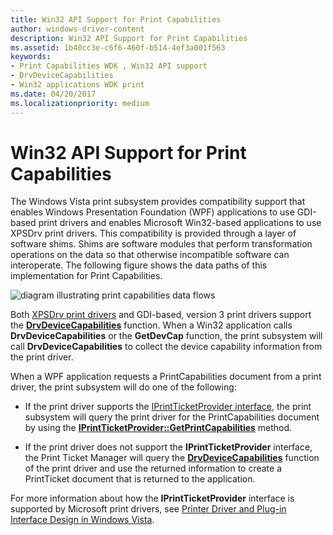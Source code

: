 ```yaml
---
title: Win32 API Support for Print Capabilities
author: windows-driver-content
description: Win32 API Support for Print Capabilities
ms.assetid: 1b40cc3e-c6f6-460f-b514-4ef3a001f563
keywords:
- Print Capabilities WDK , Win32 API support
- DrvDeviceCapabilities
- Win32 applications WDK print
ms.date: 04/20/2017
ms.localizationpriority: medium
---
```


# Win32 API Support for Print Capabilities


The Windows Vista print subsystem provides compatibility support that enables Windows Presentation Foundation (WPF) applications to use GDI-based print drivers and enables Microsoft Win32-based applications to use XPSDrv print drivers. This compatibility is provided through a layer of software shims. Shims are software modules that perform transformation operations on the data so that otherwise incompatible software can interoperate. The following figure shows the data paths of this implementation for Print Capabilities.

![diagram illustrating print capabilities data flows](images/ptpccomp.gif)

Both [XPSDrv print drivers](xpsdrv-printer-drivers.md) and GDI-based, version 3 print drivers support the [**DrvDeviceCapabilities**](https://msdn.microsoft.com/library/windows/hardware/ff548539) function. When a Win32 application calls **DrvDeviceCapabilities** or the **GetDevCap** function, the print subsystem will call **DrvDeviceCapabilities** to collect the device capability information from the print driver.

When a WPF application requests a PrintCapabilities document from a print driver, the print subsystem will do one of the following:

-   If the print driver supports the [IPrintTicketProvider interface](https://msdn.microsoft.com/library/windows/hardware/ff554375), the print subsystem will query the print driver for the PrintCapabilities document by using the [**IPrintTicketProvider::GetPrintCapabilities**](https://msdn.microsoft.com/library/windows/hardware/ff554365) method.

-   If the print driver does not support the **IPrintTicketProvider** interface, the Print Ticket Manager will query the [**DrvDeviceCapabilities**](https://msdn.microsoft.com/library/windows/hardware/ff548539) function of the print driver and use the returned information to create a PrintTicket document that is returned to the application.

For more information about how the **IPrintTicketProvider** interface is supported by Microsoft print drivers, see [Printer Driver and Plug-in Interface Design in Windows Vista](printer-driver-and-plug-in-helper-interfaces.md).

 

 




